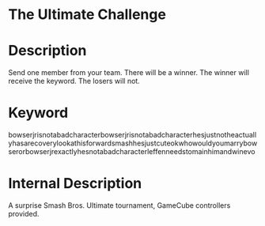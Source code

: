 # The Ultimate Challenge

# Description

Send one member from your team.
There will be a winner.
The winner will receive the keyword. 
The losers will not.

# Keyword
bowserjrisnotabadcharacterbowserjrisnotabadcharacterhesjustnotheactuallyhasarecoverylookathisforwardsmashhesjustcuteokwhowouldyoumarrybowserorbowserjrexactlyhesnotabadcharacterleffenneedstomainhimandwinevo


# Internal Description
A surprise Smash Bros. Ultimate tournament, GameCube controllers provided.

